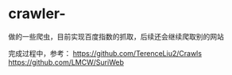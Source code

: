 # crawler-
做的一些爬虫，目前实现百度指数的抓取，后续还会继续爬取别的网站

完成过程中，参考：
https://github.com/TerenceLiu2/Crawls
https://github.com/LMCW/SuriWeb

